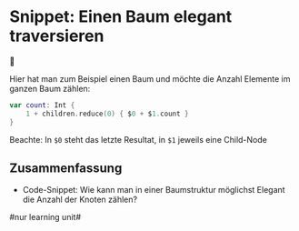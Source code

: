 # Snippet: Einen Baum elegant traversieren
👣

Hier hat man zum Beispiel einen Baum und möchte die Anzahl Elemente im ganzen Baum zählen:

```swift
var count: Int {
    1 + children.reduce(0) { $0 + $1.count }
}
```

Beachte: In `$0` steht das letzte Resultat, in `$1` jeweils eine Child-Node


## Zusammenfassung
- Code-Snippet: Wie kann man in einer Baumstruktur möglichst Elegant die Anzahl der Knoten zählen?


#nur learning unit#